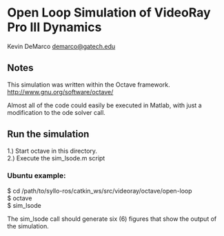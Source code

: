 Open Loop Simulation of VideoRay Pro III Dynamics
==================================================
Kevin DeMarco <demarco@gatech.edu>

Notes
-------
This simulation was written within the Octave framework.  
http://www.gnu.org/software/octave/

Almost all of the code could easily be executed in Matlab, with just a
modification to the ode solver call.

Run the simulation
--------------------
1.) Start octave in this directory.  
2.) Execute the sim_lsode.m script  

### Ubuntu example:
$ cd /path/to/syllo-ros/catkin_ws/src/videoray/octave/open-loop  
$ octave  
$ sim_lsode  

The sim_lsode call should generate six (6) figures that show the output
of the simulation.
